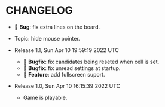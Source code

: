 # CHANGELOG

- 🎯 **Bug**: fix extra lines on the board.
- Topic: hide mouse pointer.

- Release 1.1, Sun Apr 10 19:59:19 2022 UTC
  - 🎯 **Bugfix**: fix candidates being reseted when cell is set.
  - 🎯 **Bugfix**: fix unread settings at startup.
  - 🏯 **Feature**: add fullscreen suport.

- Release 1.0, Sun Apr 10 16:15:39 2022 UTC
  - Game is playable.
